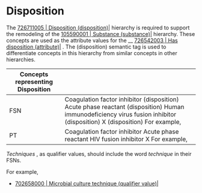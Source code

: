 # Disposition

The [ 726711005 | Disposition (disposition)|](http://snomed.info/id/726711005 "726711005 | Disposition \(disposition\) |") hierarchy is required to support the remodeling of the [ 105590001 | Substance (substance)|](http://snomed.info/id/105590001 "105590001 | Substance \(substance\) |") hierarchy. These concepts are used as the attribute values for the __ [ 726542003 | Has disposition (attribute)|](http://snomed.info/id/726542003 "726542003 | Has disposition \(attribute\) |") . The (disposition) semantic tag is used to differentiate concepts in this hierarchy from similar concepts in other hierarchies. 

| Concepts representing Disposition |   |
|---|---|
| FSN | Coagulation factor inhibitor (disposition) Acute phase reactant (disposition) Human immunodeficiency virus fusion inhibitor (disposition) X (disposition) For example, |
| PT | Coagulation factor inhibitor Acute phase reactant HIV fusion inhibitor X For example, |

_Techniques_ , as qualifier values, should include the word _technique_ in their FSNs. 

For example,

* [ 702658000 | Microbial culture technique (qualifier value)|](http://snomed.info/id/702658000 "702658000 | Microbial culture technique \(qualifier value\) |")

